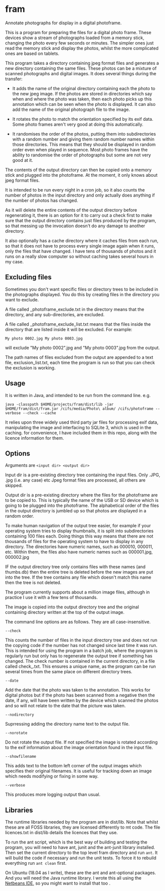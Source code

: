 # fram

Annotate photographs for display in a digital photoframe.

This is a program for preparing the files for a digital photo
frame. These devices show a stream of photographs loaded from a memory
stick, changing the photo every few seconds or minutes. The simpler
ones just read the memory stick and display the photos, whilst the
more complicated ones are based on tablets.

This program takes a directory containing jpeg format files and
generates a new directory containing the same files. These photos can
be a mixture of scanned photographs and digital images.  It does
several things during the transfer:

- It adds the name of the original directory containing each the photo
to the new jpeg image.  If the photos are stored in directories which
say when and where the photo was taken, then each photo picks up this
annotation which can be seen when the photo is displayed. It can also
add the name of the original photograph file to the image.

- It rotates the photo to match the orientation specified by its exif
data.  Some photo frames aren't very good at doing this automatically.

- It randomises the order of the photos, putting them into
subdirectories with a random number and giving them random number
names within those directories.  This means that they should be
displayed in random order even when played in sequence. Most photo
frames have the ability to randomise the order of photographs but some
are not very good at it.

The contents of the output directory can then be copied onto a memory
stick and plugged into the photoframe.  At the moment, it only knows about
jpeg format files.

It is intended to be run every night in a cron job, so it also counts the
number of photos in the input directory and only actually does anything if
the number of photos has changed.

As it will delete the entire contents of the output directory before
regenerating it, there is an option for it to carry out a check first to
make sure that the output directory contains just files produced by the
program, so that messing up the invocation doesn't do any damage to another
directory.

It also optionally has a cache directory where it caches files from
each run, so that it does not have to process every single image again
when it runs, only the files that have changed. I have tens of
thousands of photos and it runs on a really slow computer so without
caching takes several hours in my case.

## Excluding files

Sometimes you don't want specific files or directory trees to be
included in the photographs displayed.  You do this by creating files
in the directory you want to exclude.

A file called _photoframe_exclude.txt in the directory means that the
directory, and any sub-directories, are excluded.

A file called _photoframe_exclude_list.txt means that the files inside
the directory that are listed inside it will be excluded. For example:

`My photo 0002.jpg
My photo 0003.jpg`

will exclude "My photo 0002".jpg and "My photo 0003".jpg from the output.

The path names of files excluded from the output are appended to a
text file, exclusion_list.txt, each time the program is run so that
you can check the exclusion is working.

## Usage

It is written in Java, and intended to be run from the command line. e.g.

`java -classpath $HOME/projects/fram/dist/lib -jar $HOME/fram/dist/fram.jar /cifs/media/Photo\ album/ /cifs/photoframe --verbose --check --cache`

It relies upon three widely used third party jar files for processing
exif data, manipulating the image and interfacing to SQLite 3, which
is used in the caching.  for convenience, I have included them in this
repo, along with the licence information for them.

## Options

Arguments are `<input dir> <output dir>`

Input dir is a pre-existing directory tree containing the input
files. Only .JPG, .jpg (i.e. any case) etc Jpeg format files are
processed, all others are skipped.

Output dir is a pre-existing directory where the files for the
photoframe are to be copied to.  This is typically the name of the USB
or SD device which is going to be plugged into the photoframe.  The
alphabetical order of the files in the output directory is jumbled up
so that photos are displayed in a random order.

To make human navigation of the output tree easier, for example if
your operating system tries to display thumbnails, it is split into
subdirectories containing 100 files each.  Doing things this way means
that there are not thousands of files for the operating system to have
to display in any directory.  The directories have numeric names, such
as 000010, 000011, etc.  Within them, the files also have numeric
names such as 000001.jpg, 000002.jpg

IF the output directory tree only contains files with these names (and
thumbs.db) then the entire tree is deleted before the new images are
put into the tree.  If the tree contains any file which doesn't match
this name then the tree is not deleted.

The program currently supports about a million image files, although
in practice I use it with a few tens of thousands.

The image is copied into the output directory tree and the original
containing directory written at the top of the output image.

The command line options are as follows. They are all case-insensitive.

`--check`

This counts the number of files in the input directory tree and does
not run the copying code if the number has not changed since last time
it was run.  This is intended for using the program in a batch job,
where the program is regularly run but only has to regenerate the
output tree if something has changed.  The check number is contained
in the current directory, in a file called check_<long random
number>.txt.  This ensures a unique name, as the program can be run
several times from the same place on different directory trees.

`--date`

Add the date that the photo was taken to the annotation.  This works
for digital photos but if the photo has been scanned from a negative
then the date, if any, will have been written by the device which
scanned the photos and so will not relate to the date that the picture
was taken.

`--nodirectory`

Suprressing adding the directory name text to the output file.

`--norotate`

Do not rotate the output file. If not specified the image is rotated
according to the exif information about the image orientation found
in the input file.

`--showfilename`

This adds text to the bottom left corner of the output images which
specifies their original filenames.  It is useful for tracking down an
image which needs modifying or fixing in some way.

`--verbose`

This produces more logging output than usual.


## Libraries

The runtime libraries needed by the program are in dist/lib. Note
that whilst these are all FOSS libraries, they are licensed 
differently to mt code.  The file licences.txt in dist/lib details
the licences that they use.

To run the ant script, which is the best way of building and testing
the program, you will need to have ant, junit and the ant-junit
library installed.  Then set the current directory to the top
level fram directory and run `ant`.  It will build the code if
necessary and run the unit tests.  To force it to rebuild everything
run `ant clean` first.

On Ubuntu (18.04 as I write), these are the ant and ant-optional
packages.  And you will need the Java runtime library.  I wrote this
all using the [Netbeans IDE](https://netbeans.apache.org/), so you might want to install that too
.
